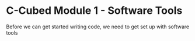 # C-Cubed Module 1 - Software Tools

Before we can get started writing code, we need to get set up with software tools